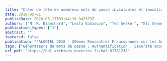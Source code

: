 ```yaml
---
title: "Créer de tête de nombreux mots de passe inviolables et inoubliables"
date: 2018-05-01
publishDate: 2020-03-17T03:44:16.942373Z
authors: ["N. K. Blanchard", "Leila Gabasova", "Ted Selker", "Eli Sennesh"]
publication_types: ["1"]
abstract: ""
featured: false
publication: "*ALGOTEL 2018 - 20èmes Rencontres Francophones sur les Aspects Algorithmiques des Télécommunications*"
tags: ["Générateurs de mots de passe ; Authentification ; Sécurité accessible"]
url_pdf: "https://hal.archives-ouvertes.fr/hal-01781238"
---
```



